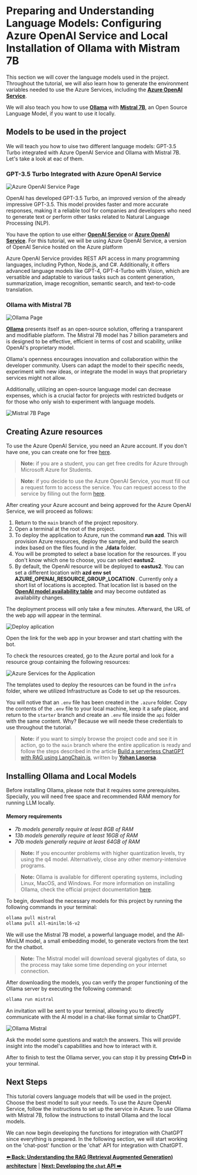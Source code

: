# Preparing and Understanding Language Models: Configuring Azure OpenAI Service and Local Installation of Ollama with Mistram 7B

This section we will cover the language models used in the project. Throughout the tutorial, we will also learn how to generate the environment variables needed to use the Azure Services, including the **[Azure OpenAI Service](https://learn.microsoft.com/azure/ai-services/openai/overview)**.

We will also teach you how to use **[Ollama](https://ollama.com/)** with **[Mistral 7B](https://mistral.ai/)**, an Open Source Language Model, if you want to use it locally.

## Models to be used in the project

We will teach you how to uise two different language models: GPT-3.5 Turbo integrated with Azure OpenAI Service and Ollama with Mistral 7B. Let's take a look at eac of them.

### GPT-3.5 Turbo Integrated with Azure OpenAI Service

![Azure OpenAI Service Page](./images/azure-openai-page.png)

OpenAI has developed GPT-3.5 Turbo, an improved version of the already impressive GPT-3.5. This model provides faster and more accurate responses, making it a reliable tool for companies and developers who need to generate text or perform other tasks related to Natural Language Processing (NLP).

You have the option to use either **[OpenAI Service](https://openai.com/)** or **[Azure OpenAI Service](https://azure.microsoft.com/products/ai-services/openai-service)**. For this tutorial, we will be using Azure OpenAI Service, a version of OpenAI Service hosted on the Azure platform

Azure OpenAI Service provides REST API access in many programming languages, including Python, Node.js, and C#. Additionally, it offers advanced language models like GPT-4, GPT-4-Turbo with Vision, which are versatible and adaptable to various tasks such as content generation, summarization, image recognition, semantic search, and text-to-code translation.

### Ollama with Mistral 7B

![Ollama Page](./images/ollama-page.png)

**[Ollama](https://ollama.com/)** presents itself as an open-source solution, offering a transparent and modifiable platform. The Mistral 7B model has 7 billion parameters and is designed to be effective, efficient in terms of cost and scability, unlike OpenAI's proprietary model.

Ollama's openness encourages innovation and collaboration within the developer community. Users can adapt the model to their specific needs, experiment with new ideas, or integrate the model in ways that proprietary services might not allow.

Additionally, utilizing an open-source language model can decrease expenses, which is a crucial factor for projects with restricted budgets or for those who only wish to experiment with language models.

![Mistral 7B Page](./images/mistral-7b-page.png)

## Creating Azure resources

To use the Azure OpenAI Service, you need an Azure account. If you don't have one, you can create one for free [here](https://azure.microsoft.com/pt-br/free/).

> **Note:** if you are a student, you can get free credits for Azure through Microsoft Azure for Students.

> **Note:** if you decide to use the Azure OpenAI Service, you must fill out a request form to access the service. You can request access to the service by filling out the form [here](https://aka.ms/oaiapply).

After creating your Azure account and being approved for the Azure OpenAI Service, we will proceed as follows:

1. Return to the `main` branch of the project repository.
2. Open a terminal at the root of the project.
3. To deploy the application to Azure, run the command **run azd**. This will provision Azure resources, deploy the sample, and build the search index based on the files found in the **./data** folder.
4. You will be prompted to select a base location for the resources. If you don't know which one to choose, you can select **eastus2**.
5. By default, the OpenAI resource will be deployed to **eastus2**. You can set a different location with **azd env set AZURE_OPENAI_RESOURCE_GROUP_LOCATION <location>**. Currently only a short list of locations is accepted. That location list is based on the **[OpenAI model availability table](https://learn.microsoft.com/pt-br/azure/ai-services/openai/concepts/models#standard-deployment-model-availability)** and may become outdated as availability changes.

The deployment process will only take a few minutes. Afterward, the URL of the web app will appear in the terminal.

![Deploy aplication](./images/deployed-app.png)

Open the link for the web app in your browser and start chatting with the bot.

To check the resources created, go to the Azure portal and look for a resource group containing the following resources:

![Azure Services for the Application](./images/services-azure-portal.png)

The templates used to deploy the resources can be found in the `infra` folder, where we utilized Infrastructure as Code to set up the resources.

You will notive that an `.env` file has been created in the `.azure` folder. Copy the contents of the `.env` file to your local machine, keep it a safe place, and return to the `starter` branch and create an `.env` file inside the `api` folder with the same content. Why? Because we will neede these credentials to use throughout the tutorial.

> **Note:** if you want to simply browse the project code and see it in action, go to the `main` branch where the entire application is ready and follow the steps described in the article [Build a serverless ChatGPT with RAG using LangChain.js](https://techcommunity.microsoft.com/t5/apps-on-azure-blog/build-a-serverless-chatgpt-with-rag-using-langchain-js/ba-p/4111041), written by **[Yohan Lasorsa](https://twitter.com/sinedied)**.

## Installing Ollama and Local Models

Before installing Ollama, please note that it requires some prerequisites. Specially, you will need free space and recommended RAM memory for running LLM locally.

#### Memory requirements

- _7b models generally require at least 8GB of RAM_
- _13b models generally require at least 16GB of RAM_
- _70b models generally require at least 64GB of RAM_

> **Note:** If you encounter problems with higher quantization levels, try using the q4 model. Alternatively, close any other memory-intensive programs.

> **Note:** Ollama is available for different operating systems, including Linux, MacOS, and Windows. For more information on installing Ollama, check the official project documentation [here](https://ollama.com/download).

To begin, download the necessary models for this project by running the following commands in your terminal:

```bash
ollama pull mistral
ollama pull all-minilm:l6-v2
```

We will use the Mistral 7B model, a powerful language model, and the All-MiniLM model, a small embedding model, to generate vectors from the text for the chatbot.

> **Note:** The Mistral model will download several gigabytes of data, so the process may take some time depending on your internet connection.

After downloading the models, you can verify the proper functioning of the Ollama server by executing the following command:

```bash
ollama run mistral
```

An invitation will be sent to your terminal, allowing you to directly communicate with the AI model in a chat-like format similar to ChatGPT.

![Ollama Mistral](./images/ollama-mistra-cli.png)

Ask the model some questions and watch the answers. This will provide insight into the model's capabilities and how to interact with it.

After to finish to test the Ollama server, you can stop it by pressing **Ctrl+D** in your terminal.

## Next Steps

This tutorial covers language models that will be used in the project. Choose the best model to suit your needs. To use the Azure OpenAI Service, follow the instructions to set up the service in Azure. To use Ollama with Mistral 7B, follow the instructions to install Ollama and the local models.

We can now begin developing the functions for integration with ChatGPT since everything is prepared. In the following section, we will start working on the 'chat-post' function or the 'chat' API for integration with ChatGPT.

**[⬅️ Back: Understanding the RAG (Retrieval Augmented Generation) architecture](03-understanding-rag.md)** | **[Next: Developing the `chat` API ➡️ ](./05-developing-chat-api.md)**
